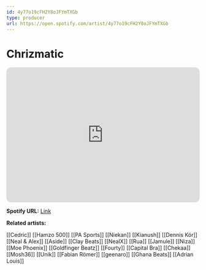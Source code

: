 ```yaml
---
id: 4y77o19cFH2Y8oJFYmTXGb
type: producer
url: https://open.spotify.com/artist/4y77o19cFH2Y8oJFYmTXGb
---
```

# Chrizmatic

<iframe style="border-radius:12px" src="https://open.spotify.com/embed/artist/4y77o19cFH2Y8oJFYmTXGb" width="100%" height="352" frameBorder="0" allowfullscreen="" allow="autoplay; clipboard-write; encrypted-media; fullscreen; picture-in-picture" loading="lazy"></iframe>

**Spotify URL:** [Link](https://open.spotify.com/artist/4y77o19cFH2Y8oJFYmTXGb)

**Related artists:**

[[Cedric]]
[[Hamzo 500]]
[[PA Sports]]
[[Niekan]]
[[Kianush]]
[[Dennis Kör]]
[[Neal & Alex]]
[[Aside]]
[[Clay Beats]]
[[NealX]]
[[Rua]]
[[Jamule]]
[[Niza]]
[[Moe Phoenix]]
[[Goldfinger Beatz]]
[[Fourty]]
[[Capital Bra]]
[[Chekaa]]
[[Mosh36]]
[[Unik]]
[[Fabian Römer]]
[[geenaro]]
[[Ghana Beats]]
[[Adrian Louis]]
